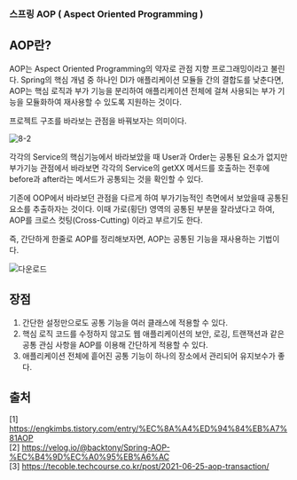### 스프링 AOP ( Aspect Oriented Programming )

## AOP란?

AOP는 Aspect Oriented Programming의 약자로 관점 지향 프로그래밍이라고 불린다. 
Spring의 핵심 개념 중 하나인 DI가 애플리케이션 모듈들 간의 결합도를 낮춘다면, AOP는 핵심 로직과 부가 기능을 분리하여 애플리케이션 전체에 걸쳐 사용되는 부가 기능을 모듈화하여 재사용할 수 있도록 지원하는 것이다.

프로젝트 구조를 바라보는 관점을 바꿔보자는 의미이다. 

![8-2](https://github.com/yumalg12/tech-study/assets/134472259/e227d6f6-f956-417a-bf9c-c898cd3b3ed0)


각각의 Service의 핵심기능에서 바라보았을 때 User과 Order는 공통된 요소가 없지만 부가기능 관점에서 바라보면 각각의 Service의 getXX 메서드를 호출하는 전후에 before과 after라는 메서드가 공통되는 것을 확인할 수 있다.

기존에 OOP에서 바라보던 관점을 다르게 하여 부가기능적인 측면에서 보았을때 공통된 요소를 추출하자는 것이다. 이때 가로(횡단) 영역의 공통된 부분을 잘라냈다고 하여, AOP를 크로스 컷팅(Cross-Cutting) 이라고 부르기도 한다.

즉, 간단하게 한줄로 AOP를 정리해보자면, AOP는 공통된 기능을 재사용하는 기법이다.

![다운로드](https://github.com/yumalg12/tech-study/assets/134472259/6d4fa61f-5e3a-4f0d-b3f5-1f936540a54a)

## 장점

1. 간단한 설정만으로도 공통 기능을 여러 클래스에 적용할 수 있다.
2. 핵심 로직 코드를 수정하지 않고도 웹 애플리케이션의 보안, 로깅, 트랜잭션과 같은 공통 관심 사항을 AOP를 이용해 간단하게 적용할 수 있다.
3. 애플리케이션 전체에 흩어진 공통 기능이 하나의 장소에서 관리되어 유지보수가 좋다.

## 출처
[1] https://engkimbs.tistory.com/entry/%EC%8A%A4%ED%94%84%EB%A7%81AOP <br>
[2] https://velog.io/@backtony/Spring-AOP-%EC%B4%9D%EC%A0%95%EB%A6%AC <br>
[3] https://tecoble.techcourse.co.kr/post/2021-06-25-aop-transaction/ <br>
